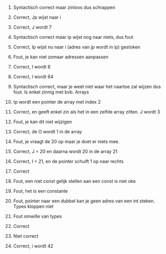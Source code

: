 1. Syntactisch correct maar zinloos dus schrappen
2. Correct, Jp wijst naar i
3. Correct, J wordt 7
4. Syntactisch correct maar ip wijst nog naar niets, dus fout
5. Correct, Ip wijst nu naar i (adres van jp wordt in ip) gestoken
6. Fout, je kan niet zomaar adressen aanpassen

7. Correct, I wordt 8
8. Correct, I wordt 64 
9. Syntactisch correct, maar je weet niet waar het naartoe zal wijzen dus fout. Is enkel zinnig met bvb. Arrays
10. tp wordt een pointer de array met index 2
11. Correct, en geeft enkel zin als het in een zelfde array zitten. J wordt 3
12. Fout, je kan dit niet wijzigen

13. Correct, de O wordt 1 in de array
14. Fout, je vraagt de 20 op maar je doet er niets mee.
15. Correct, J = 20 en daarna wordt 20 in de array 21
16. Correct, I = 21, en de pointer schuift 1 op naar rechts
17. Correct
18. Fout, een niet const gelijk stellen aan een const is niet oke

19. Fout, het is een constante
20. Fout, pointer naar een dubbel kan je geen adres van een int steken. Types kloppen niet
21. Fout omwille van types
22. Correct
23. Niet correct
24. Correct, i wordt 42

